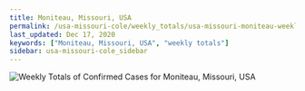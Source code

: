 ```yaml
---
title: Moniteau, Missouri, USA
permalink: /usa-missouri-cole/weekly_totals/usa-missouri-moniteau-weekly_totals.html
last_updated: Dec 17, 2020
keywords: ["Moniteau, Missouri, USA", "weekly totals"]
sidebar: usa-missouri-cole_sidebar
---
```


![Weekly Totals of Confirmed Cases for Moniteau, Missouri, USA](/covid_tracker/images/graphs/usa-missouri-moniteau-weekly_totals_graph.png)
